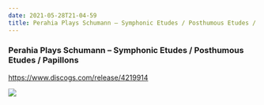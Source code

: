 ```yaml
---
date: 2021-05-28T21-04-59
title: Perahia Plays Schumann – Symphonic Etudes / Posthumous Etudes / Papillons
---
```

### Perahia Plays Schumann – Symphonic Etudes / Posthumous Etudes / Papillons
https://www.discogs.com/release/4219914

![](dayone-moment://6D784255CED743EEA6407D53D21A0C07)

